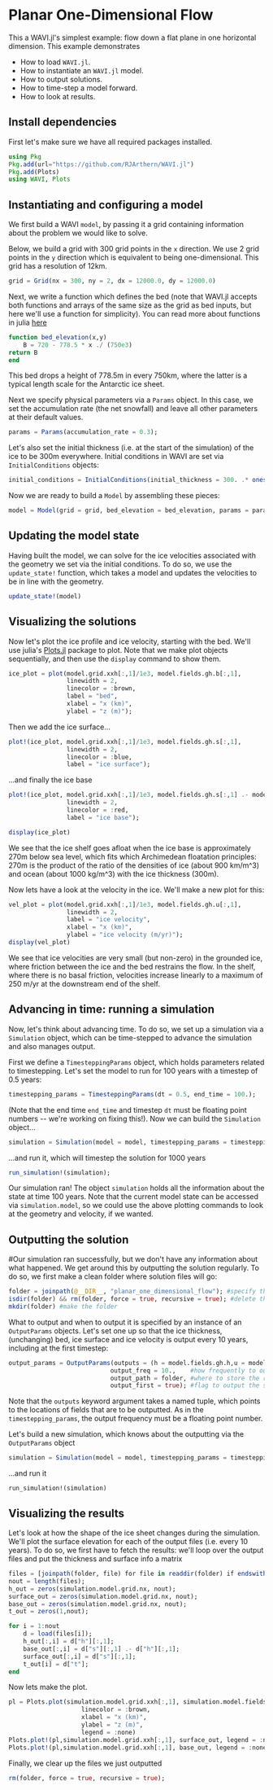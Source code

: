 # Planar One-Dimensional Flow 

This a WAVI.jl's simplest example: flow down a flat plane in one horizontal dimension. This example demonstrates 
 
   * How to load `WAVI.jl`.
   * How to instantiate an `WAVI.jl` model.
   * How to output solutions.
   * How to time-step a model forward.
   * How to look at results.

## Install dependencies
First let's make sure we have all required packages installed.

```julia 
using Pkg
Pkg.add(url="https://github.com/RJArthern/WAVI.jl")
Pkg.add(Plots)
using WAVI, Plots
```

## Instantiating and configuring a model
We first build a WAVI `model`, by passing it a grid containing information about the problem we would like to solve.

Below, we build a grid with 300 grid points in the `x` direction. We use 2 grid points in the `y` direction which is equivalent to being one-dimensional. This grid has a resolution of 12km.

```julia
grid = Grid(nx = 300, ny = 2, dx = 12000.0, dy = 12000.0)
```

Next, we write a function which defines the bed (note that WAVI.jl accepts both functions and arrays of the same size as the grid as bed inputs, but here we'll use a function for simplicity). You can read more about functions in julia [here](https://docs.julialang.org/en/v1/manual/functions/)

```julia
function bed_elevation(x,y)  
    B = 720 - 778.5 * x ./ (750e3)
return B
end
```
This bed drops a height of 778.5m in every 750km, where the latter is a typical length scale for the Antarctic ice sheet.

Next we specify physical parameters via a `Params` object. In this case, we set the accumulation rate (the net snowfall) and leave all other parameters at their default values. 

```julia
params = Params(accumulation_rate = 0.3);
```

Let's also set the initial thickness (i.e. at the start of the simulation) of the ice to be 300m everywhere. Initial conditions in WAVI are set via `InitialConditions` objects:

```julia
initial_conditions = InitialConditions(initial_thickness = 300. .* ones(grid.nx, grid.ny));
```

Now we are ready to build a `Model` by assembling these pieces:
```julia
model = Model(grid = grid, bed_elevation = bed_elevation, params = params);
```
## Updating the model state
Having built the model, we can solve for the ice velocities associated with the geometry we set via the initial conditions. To do so, we use the `update_state!` function, which takes a model and updates the velocities to be in line with the geometry.
```julia
update_state!(model)
```

## Visualizing the solutions
Now let's plot the ice profile and ice velocity, starting with the bed. We'll use julia's [Plots.jl](https://docs.juliaplots.org/stable/) package to plot. Note that we make plot objects sequentially, and then use the `display` command to show them.

```julia
ice_plot = plot(model.grid.xxh[:,1]/1e3, model.fields.gh.b[:,1], 
                linewidth = 2,
                linecolor = :brown,
                label = "bed",
                xlabel = "x (km)",
                ylabel = "z (m)");
```
Then we add the ice surface...

```julia
plot!(ice_plot, model.grid.xxh[:,1]/1e3, model.fields.gh.s[:,1],
                linewidth = 2,
                linecolor = :blue,
                label = "ice surface");
```

...and finally the ice base
```julia
plot!(ice_plot, model.grid.xxh[:,1]/1e3, model.fields.gh.s[:,1] .- model.fields.gh.h[:,1],
                linewidth = 2,
                linecolor = :red,
                label = "ice base");

display(ice_plot)
```

We see that the ice shelf goes afloat when the ice base is approximately 270m below sea level, which fits which Archimedean floatation principles: 270m is the product of the ratio of the densities of ice (about 900 km/m^3) and ocean (about 1000 kg/m^3) with the ice thickness (300m).

Now lets have a look at the velocity in the ice. We'll make a new plot for this:

```julia
vel_plot = plot(model.grid.xxh[:,1]/1e3, model.fields.gh.u[:,1],
                linewidth = 2,
                label = "ice velocity",
                xlabel = "x (km)",
                ylabel = "ice velocity (m/yr)");
display(vel_plot)
```

We see that ice velocities are very small (but non-zero) in the grounded ice, where friction between the ice and the bed restrains the flow. In the shelf, where there is no basal friction, velocities increase linearly to a maximum of 250 m/yr at the downstream end of the shelf.

## Advancing in time: running a simulation 
Now, let's think about advancing time. To do so, we set up a simulation via a `Simulation` object, which can be time-stepped to advance the simulation and also manages output.

First we define a `TimesteppingParams` object, which holds parameters related to timestepping. Let's set the model to run for 100 years with a timestep of 0.5 years:

```julia
timestepping_params = TimesteppingParams(dt = 0.5, end_time = 100.);
```

(Note that the end time `end_time` and timestep `dt` must be floating point numbers -- we're working on fixing this!). Now we can build the `Simulation` object...

```julia
simulation = Simulation(model = model, timestepping_params = timestepping_params);
```
...and run it, which will timestep the solution for 1000 years

```julia
run_simulation!(simulation);
```
 
Our simulation ran! The object `simulation` holds all the information about the state at time 100 years. Note that the current model state can be accessed via `simulation.model`, so we could use the above plotting commands to look at the geometry and velocity, if we wanted. 

## Outputting the solution
#Our simulation ran successfully, but we don't have any information about what happened. We get around this by outputting the solution regularly. To do so, we first make a clean folder where solution files will go:

```julia
folder = joinpath(@__DIR__, "planar_one_dimensional_flow"); #specify the location of the directory, @__DIR__ is the directory holding this script
isdir(folder) && rm(folder, force = true, recursive = true); #delete this folder (probably not good practice)
mkdir(folder) #make the folder
```

What to output and when to output it is specified by an instance of an `OutputParams` objects. Let's set one up so that the ice thickness, (unchanging) bed, ice surface and ice velocity is output every 10 years, including at the first timestep:

```julia
output_params = OutputParams(outputs = (h = model.fields.gh.h,u = model.fields.gh.u, b = model.fields.gh.b,s = model.fields.gh.s), #which fields to output
                            output_freq = 10.,    #how frequently to output
                            output_path = folder, #where to store the results
                            output_first = true); #flag to output the state before the first timestep
```

Note that the `outputs` keyword argument takes a named tuple, which points to the locations of fields that are to be outputted. As in the `timestepping_params`, the output frequency must be a floating point number.

Let's build a new simulation, which knows about the outputting via the `OutputParams` object
```julia
simulation = Simulation(model = model, timestepping_params = timestepping_params, output_params = output_params)
```

...and run it
```
run_simulation!(simulation)
```

## Visualizing the results

Let's look at how the shape of the ice sheet changes during the simulation. We'll plot the surface elevation for each of the output files (i.e. every 10 years). To do so, we first have to fetch the results: we'll loop over the output files and put the thickness and surface info a matrix
```julia
files = [joinpath(folder, file) for file in readdir(folder) if endswith( joinpath(folder, file), ".jld2") ] ;
nout = length(files);
h_out = zeros(simulation.model.grid.nx, nout);
surface_out = zeros(simulation.model.grid.nx, nout);
base_out = zeros(simulation.model.grid.nx, nout);
t_out = zeros(1,nout);

for i = 1:nout
    d = load(files[i]);
    h_out[:,i] = d["h"][:,1];
    base_out[:,i] = d["s"][:,1] .- d["h"][:,1];
    surface_out[:,i] = d["s"][:,1];
    t_out[i] = d["t"];
end
```
    
Now lets make the plot.
```julia
pl = Plots.plot(simulation.model.grid.xxh[:,1], simulation.model.fields.gh.b[:,1], 
                    linecolor = :brown,
                    xlabel = "x (km)",
                    ylabel = "z (m)", 
                    legend = :none)
Plots.plot!(pl,simulation.model.grid.xxh[:,1], surface_out, legend = :none, linecolor = :blue)
Plots.plot!(pl,simulation.model.grid.xxh[:,1], base_out, legend = :none, linecolor = :red)
```

Finally, we clear up the files we just outputted
```julia
rm(folder, force = true, recursive = true);
```
